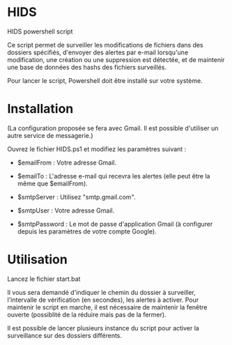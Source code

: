 # HIDS
 HIDS powershell script

Ce script permet de surveiller les modifications de fichiers dans des dossiers spécifiés, d'envoyer des alertes par e-mail lorsqu'une modification, une création ou une suppression est détectée, et de maintenir une base de données des hashs des fichiers surveillés.

Pour lancer le script, Powershell doit être installé sur votre système.

# Installation
(La configuration proposée se fera avec Gmail. Il est possible d'utiliser un autre service de messagerie.)

Ouvrez le fichier HIDS.ps1 et modifiez les paramètres suivant : 
- $emailFrom : Votre adresse Gmail.
- $emailTo : L'adresse e-mail qui recevra les alertes (elle peut être la même que $emailFrom).
- $smtpServer : Utilisez "smtp.gmail.com".

- $smtpUser : Votre adresse Gmail.

- $smtpPassword : Le mot de passe d'application Gmail (à configurer depuis les paramètres de votre compte Google).

# Utilisation
Lancez le fichier start.bat

Il vous sera demandé d'indiquer le chemin du dossier à surveiller, l'intervalle de vérification (en secondes), les alertes à activer.
Pour maintenir le script en marche, il est nécessaire de maintenir la fenêtre ouverte (possiblité de la réduire mais pas de la fermer).

Il est possible de lancer plusieurs instance du script pour activer la surveillance sur des dossiers différents.

